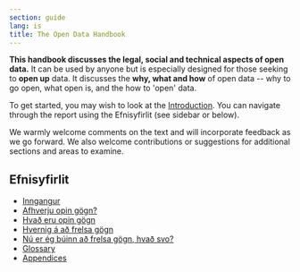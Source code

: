 ```yaml
---
section: guide
lang: is
title: The Open Data Handbook
---
```


**This handbook discusses the legal, social and technical aspects of open data.** It can be used by anyone but is especially designed for those seeking to **open up** data. It discusses the **why, what and how** of open data -- why to go open, what open is, and the how to 'open' data.

To get started, you may wish to look at the [Introduction](introduction/). You can navigate through the report using the Efnisyfirlit (see sidebar or below).

We warmly welcome comments on the text and will incorporate feedback as we go forward. We also welcome contributions or suggestions for additional sections and areas to examine.

## Efnisyfirlit

-   [Inngangur](introduction/)
-   [Afhverju opin gögn?](why-open-data/)
-   [Hvað eru opin gögn](what-is-open-data)
-   [Hvernig á að frelsa gögn](how-to-open-up-data/)
-   [Nú er ég búinn að frelsa gögn, hvað svo?](following-up/)
-   [Glossary](glossary/)
-   [Appendices](appendices/)